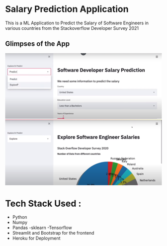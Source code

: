 # Salary Prediction Application
This is a ML Application to Predict the Salary of Software Engineers in various countries from the Stackoverflow Developer Survey 2021

## Glimpses of the App

<img src = 'screenshot1.PNG'>
<img src = "screenshot2.PNG">

# Tech Stack Used : 
- Python
- Numpy
- Pandas
-sklearn
-Tensorflow
- Streamlit and Bootstrap for the frontend
- Heroku for Deployment
